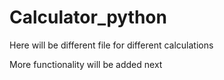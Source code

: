 # Calculator_python

Here will be different file for different calculations

More functionality will be added next
